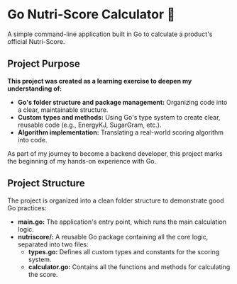 # Go Nutri-Score Calculator 🍏

A simple command-line application built in Go to calculate a product's official Nutri-Score.

## Project Purpose

**This project was created as a learning exercise to deepen my understanding of:**

* **Go's folder structure and package management:** Organizing code into a clear, maintainable structure.
* **Custom types and methods:** Using Go's type system to create clear, reusable code (e.g., EnergyKJ, SugarGram, etc.).
* **Algorithm implementation:** Translating a real-world scoring algorithm into code.

As part of my journey to become a backend developer, this project marks the beginning of my hands-on experience with Go.

## Project Structure

The project is organized into a clean folder structure to demonstrate good Go practices:

* **main.go:** The application's entry point, which runs the main calculation logic.
* **nutriscore/:** A reusable Go package containing all the core logic, separated into two files:
    * **types.go:** Defines all custom types and constants for the scoring system.
    * **calculator.go:** Contains all the functions and methods for calculating the score.

